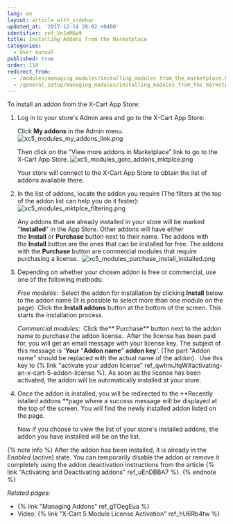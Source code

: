 ```yaml
---
lang: en
layout: article_with_sidebar
updated_at: '2017-12-14 20:02 +0400'
identifier: ref_Vn1mMUw9
title: Installing Addons from the Marketplace
categories:
  - User manual
published: true
order: 110
redirect_from:
  - /modules/managing_modules/installing_modules_from_the_marketplace.html
  - /general_setup/managing_modules/installing_modules_from_the_marketplace.html
---
```

To install an addon from the X-Cart App Store:

1.  Log in to your store's Admin area and go to the X-Cart App Store:

    Click **My addons** in the Admin menu.
    ![xc5_modules_my_addons_link.png]({{site.baseurl}}/attachments/ref_Vn1mMUw9/xc5_modules_my_addons_link.png)
    
    Then click on the "View more addons in Marketplace" link to go to the X-Cart App Store.
    ![xc5_modules_goto_addons_mktplce.png]({{site.baseurl}}/attachments/ref_Vn1mMUw9/xc5_modules_goto_addons_mktplce.png)

    Your store will connect to the X-Cart App Store to obtain the list of addons available there. 

2.  In the list of addons, locate the addon you require (The filters at the top of the addon list can help you do it faster):
    ![xc5_modules_mktplce_filtering.png]({{site.baseurl}}/attachments/ref_Vn1mMUw9/xc5_modules_mktplce_filtering.png)
     
    Any addons that are already installed in your store will be marked "**Installed**" in the App Store. Other addons will have either the **Install** or **Purchase** button next to their name. The addons with the **Install** button are the ones that can be installed for free. The addons with the **Purchase** button are commercial modules that require purchasing a license. 
    ![xc5_modules_purchase_install_installed.png]({{site.baseurl}}/attachments/ref_Vn1mMUw9/xc5_modules_purchase_install_installed.png)
    
3.  Depending on whether your chosen addon is free or commercial, use one of the following methods:

    _Free modules_: 
    Select the addon for installation by clicking **Install** below to the addon name (It is possible to select more than one module on the page).
    Click the **Install addons** button at the bottom of the screen. This starts the installation process. 

    _Commercial modules_: 
    Click the** Purchase** button next to the addon name to purchase the addon license. 
    After the license has been paid for, you will get an email message with your license key. The subject of this message is '**Your** "**Addon name**" **addon key**'. (The part "Addon name" should be replaced with the actual name of the addon). 
    Use this key to {% link "activate your addon license" ref_qwhmJtqW#activating-an-x-cart-5-addon-license %}. As soon as the license has been activated, the addon will be automatically installed at your store.

4.  Once the addon is installed, you will be redirected to the **Recently istalled addons **page where a success message will be displayed at the top of the screen. You will find the newly installed addon listed on the page.

    Now if you choose to view the list of your store's installed addons, the addon you have installed will be on the list. 

   {% note info %}
   After the addon has been installed, it is already in the _Enabled_ (active) state. You can temporarily disable the addon or remove it completely using the addon deactivation instructions from the article {% link "Activating and Deactivating addons" ref_uEnDBBA7 %}.
   {% endnote %}

_Related pages:_

*   {% link "Managing Addons" ref_gTOegEua %}
*   Video: {% link "X-Cart 5 Module License Activation" ref_hU6Rb4tw %}
